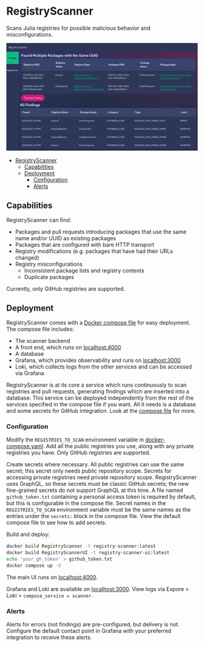 # RegistryScanner

Scans Julia registries for possible malicious behavior and misconfigurations.

![](./assets/findings_page.png)

- [RegistryScanner](#registryscanner)
  - [Capabilities](#capabilities)
  - [Deployment](#deployment)
    - [Configuration](#configuration)
    - [Alerts](#alerts)

## Capabilities

RegistryScanner can find:

- Packages and pull requests introducing packages that use the same name and/or UUID as existing packages
- Packages that are configured with bare HTTP transport
- Registry modifications (e.g. packages that have had their URLs changed)
- Registry misconfigurations
  - Inconsistent package lists and registry contents
  - Duplicate packages

Currently, only GitHub registries are supported.

## Deployment

RegistryScanner comes with a [Docker compose file](./docker-compose.yaml) for easy deployment.
The compose file includes:

- The scanner backend
- A front end, which runs on [localhost:4000](http://localhost:4000)
- A database
- Grafana, which provides observability and runs on [localhost:3000](http://localhost:3000)
- Loki, which collects logs from the other services and can be accessed via Grafana

RegistryScanner is at its core a service which runs continuously to scan registries and pull requests, generating findings which are inserted into a database.
This service can be deployed independently from the rest of the services specified in the compose file if you want.
All it needs is a database and some secrets for GitHub integration.
Look at the [compose file](./docker-compose.yaml) for more.

### Configuration

Modify the `REGISTRIES_TO_SCAN` environment variable in [docker-compose.yaml](./docker-compose.yaml).
Add all the public registries you use, along with any private registries you have.
Only GitHub registries are supported.

Create secrets where necessary.
All public registries can use the same secret; this secret only needs public repository scope.
Secrets for accessing private registries need private repository scope.
RegistryScanner uses GraphQL, so these secrets must be classic GitHub secrets; the new fine-grained secrets do not support GraphQL at this time.
A file named `github_token.txt` containing a personal access token is required by default, but this is configurable in the compose file.
Secret names in the `REGISTRIES_TO_SCAN` environment variable must be the same names as the entries under the `secrets:` block in the compose file.
View the default compose file to see how to add secrets.

Build and deploy:

```sh
docker build RegistryScanner -t registry-scanner:latest
docker build RegistryScannerUI -t registry-scanner-ui:latest
echo 'your_gh_token' > github_token.txt
docker compose up -d
```

The main UI runs on [localhost:4000](http://localhost:4000).

Grafana and Loki are available on [localhost:3000](http://localhost:3000).
View logs via Expore > Loki > `compose_service = scanner`.

### Alerts

Alerts for errors (not findings) are pre-configured, but delivery is not.
Configure the default contact point in Grafana with your preferred integration to receive these alerts.
